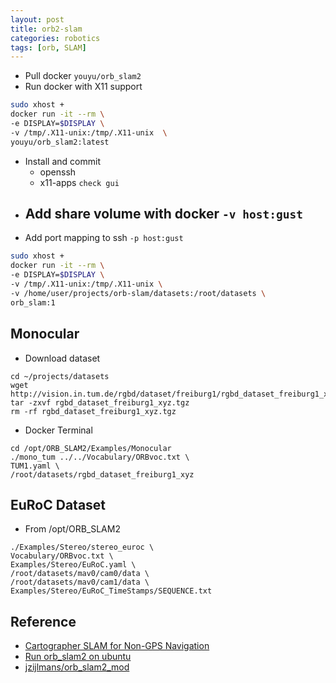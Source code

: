 ```yaml
---
layout: post
title: orb2-slam
categories: robotics
tags: [orb, SLAM]
---
```


- Pull docker `youyu/orb_slam2`
- Run docker with X11 support
```bash
sudo xhost +
docker run -it --rm \
-e DISPLAY=$DISPLAY \
-v /tmp/.X11-unix:/tmp/.X11-unix  \
youyu/orb_slam2:latest
```
- Install and commit
  - openssh
  - x11-apps `check gui`
- Add share volume with docker `-v host:gust`
  - 
- Add port mapping to ssh `-p host:gust` 

```bash
sudo xhost +
docker run -it --rm \
-e DISPLAY=$DISPLAY \
-v /tmp/.X11-unix:/tmp/.X11-unix \
-v /home/user/projects/orb-slam/datasets:/root/datasets \
orb_slam:1
```


## Monocular
- Download dataset
```
cd ~/projects/datasets
wget http://vision.in.tum.de/rgbd/dataset/freiburg1/rgbd_dataset_freiburg1_xyz.tgz
tar -zxvf rgbd_dataset_freiburg1_xyz.tgz
rm -rf rgbd_dataset_freiburg1_xyz.tgz
```
- Docker Terminal
```
cd /opt/ORB_SLAM2/Examples/Monocular
./mono_tum ../../Vocabulary/ORBvoc.txt \
TUM1.yaml \
/root/datasets/rgbd_dataset_freiburg1_xyz
```

## EuRoC Dataset 
- From /opt/ORB_SLAM2
```
./Examples/Stereo/stereo_euroc \
Vocabulary/ORBvoc.txt \
Examples/Stereo/EuRoC.yaml \
/root/datasets/mav0/cam0/data \
/root/datasets/mav0/cam1/data \
Examples/Stereo/EuRoC_TimeStamps/SEQUENCE.txt
```

## Reference
- [Cartographer SLAM for Non-GPS Navigation](http://ardupilot.org/dev/docs/ros-cartographer-slam.html)
- [Run orb_slam2 on ubuntu](http://www.voidcn.com/article/p-gzjqneuf-bgn.html)
- [jzijlmans/orb_slam2_mod](https://github.com/jzijlmans/orb_slam2_mod)

